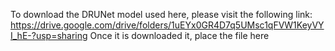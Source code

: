 To download the DRUNet model used here, please visit the following link: https://drive.google.com/drive/folders/1uEYx0GR4D7q5UMsc1qFVW1KeyVYI_hE-?usp=sharing Once it is downloaded it, place the file here